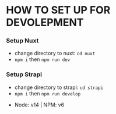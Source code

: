 # HOW TO SET UP FOR DEVOLEPMENT

### Setup Nuxt
- change directory to nuxt: `cd nuxt`
- `npm i` then `npm run dev`

### Setup Strapi
- change directory to strapi: `cd strapi`
- `npm i` then `npm run develop`

* Node: v14 | NPM: v6
